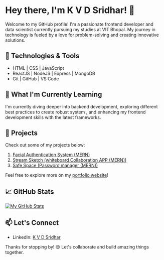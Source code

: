 # Hey there, I'm K V D Sridhar! 👋

Welcome to my GitHub profile! I'm a passionate frontend developer and data scientist currently pursuing my studies at VIT Bhopal. My journey in technology is fueled by a love for problem-solving and creating innovative solutions.

## 🔧 Technologies & Tools

- HTML | CSS | JavaScript
- ReactJS | NodeJS | Express | MongoDB
- Git | GitHub | VS Code

## 🌱 What I'm Currently Learning

I'm currently diving deeper into backend development, exploring different best practices to create robust system , and enhancing my frontend development skills with the latest frameworks.

## 🚀 Projects

Check out some of my projects below:

1. [Facial Authentication System (MERN)](https://github.com/Code-KVD/facialAuthenticationClient)
2. [Stream Sketch (whiteboard Collaboration APP (MERN))](https://github.com/Code-KVD/StreamSketch)
3. [Safe Space (Password manager (MERN))](https://github.com/Code-KVD/SafeSpace)

Feel free to explore more on my [portfolio website](https://code-kvd.github.io/personal-porfolio/)!

## 📈 GitHub Stats

[![My GitHub Stats](https://github-readme-stats.vercel.app/api?username=Code-KVD&show_icons=true&theme=radical)](https://github.com/Code-KVD)

## 📫 Let's Connect

- LinkedIn: [K V D Sridhar](http://linkedin.com/in/k-v-d-sridhar-155247212)

Thanks for stopping by! 😊 Let's collaborate and build amazing things together.

<!---
Code-KVD/Code-KVD is a ✨ special ✨ repository because its `README.md` (this file) appears on your GitHub profile.
You can click the Preview link to take a look at your changes.
--->
